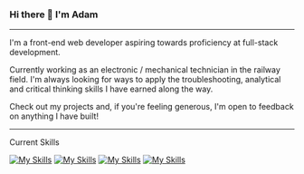 ### Hi there 👋 I'm Adam

---

I'm a front-end web developer aspiring towards proficiency at full-stack development.

Currently working as an electronic / mechanical technician in the railway field. I'm always looking for ways to apply the troubleshooting, analytical and critical thinking skills I have earned along the way.

Check out my projects and, if you're feeling generous, I'm open to feedback on anything I have built!

---

Current Skills

[![My Skills](https://skillicons.dev/icons?i=html,css,sass)](https://skillicons.dev)
[![My Skills](https://skillicons.dev/icons?i=js,react,bootstrap,jquery)](https://skillicons.dev)
[![My Skills](https://skillicons.dev/icons?i=webpack,github,git,jest)](https://skillicons.dev)
[![My Skills](https://skillicons.dev/icons?i=arduino,c++)](https://skillicons.dev)
